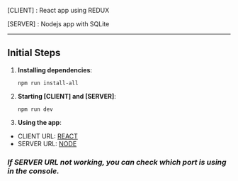 
[CLIENT] : React app using REDUX 

[SERVER] : Nodejs app with SQLite

- - -

## Initial Steps

1. **Installing dependencies**:

       npm run install-all

2. **Starting [CLIENT] and [SERVER]**:
       
       npm run dev

3. **Using the app**:

* CLIENT URL: [REACT](http://localhost:3000")
* SERVER URL: [NODE](http://localhost:4000/api)

### *If SERVER URL not working, you can check which port is using in the console.*

